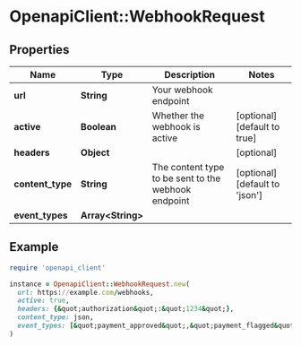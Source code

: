 # OpenapiClient::WebhookRequest

## Properties

| Name | Type | Description | Notes |
| ---- | ---- | ----------- | ----- |
| **url** | **String** | Your webhook endpoint |  |
| **active** | **Boolean** | Whether the webhook is active | [optional][default to true] |
| **headers** | **Object** |  | [optional] |
| **content_type** | **String** | The content type to be sent to the webhook endpoint | [optional][default to &#39;json&#39;] |
| **event_types** | **Array&lt;String&gt;** |  |  |

## Example

```ruby
require 'openapi_client'

instance = OpenapiClient::WebhookRequest.new(
  url: https://example.com/webhooks,
  active: true,
  headers: {&quot;authorization&quot;:&quot;1234&quot;},
  content_type: json,
  event_types: [&quot;payment_approved&quot;,&quot;payment_flagged&quot;,&quot;payment_pending&quot;,&quot;payment_declined&quot;,&quot;payment_expired&quot;,&quot;payment_canceled&quot;,&quot;payment_voided&quot;,&quot;payment_void_declined&quot;,&quot;payment_captured&quot;,&quot;payment_capture_declined&quot;,&quot;payment_capture_pending&quot;,&quot;payment_refunded&quot;,&quot;payment_refund_declined&quot;,&quot;payment_refund_pending&quot;]
)
```

